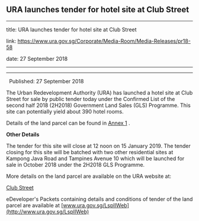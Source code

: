 ## URA launches tender for hotel site at Club Street
---
title: URA launches tender for hotel site at Club Street

link: https://www.ura.gov.sg/Corporate/Media-Room/Media-Releases/pr18-58

date: 27 September 2018

---

-------------------------------------------------

  Published: 27 September 2018

The Urban Redevelopment Authority (URA) has launched a hotel site at Club Street for sale by public tender today under the Confirmed List of the second half 2018 (2H2018) Government Land Sales (GLS) Programme. This site can potentially yield about 390 hotel rooms.

Details of the land parcel can be found in [Annex 1](https://www.ura.gov.sg/-/media/Corporate/Media-Room/2018/Sep/pr18-58a\(2\).pdf) .

**Other Details**

The tender for this site will close at 12 noon on 15 January 2019. The tender closing for this site will be batched with two other residential sites at Kampong Java Road and Tampines Avenue 10 which will be launched for sale in October 2018 under the 2H2018 GLS Programme.

More details on the land parcel are available on the URA website at:

[Club Street](https://www.ura.gov.sg/Corporate/Land-Sales/Sites-For-Tender)

eDeveloper's Packets containing details and conditions of tender of the land parcel are available at [www.ura.gov.sg/LspIIWeb](http://www.ura.gov.sg/LspIIWeb)